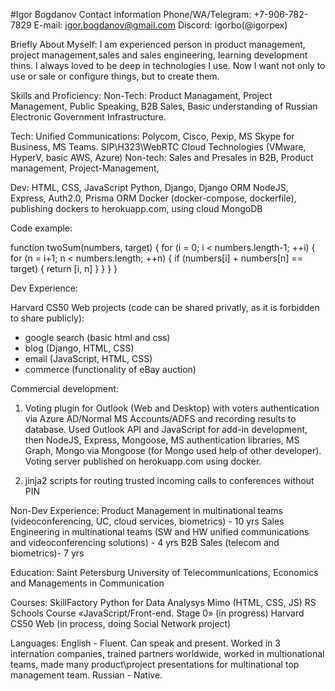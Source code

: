 #Igor Bogdanov
Contact information
Phone/WA/Telegram: +7-906-782-7829
E-mail: igor.bogdanov@gmail.com
Discord: igorbo(@igorpex)

Briefly About Myself:
I am experienced person in product management, project management,sales and sales engineering, learning development thins. I always loved to be deep in technologies I use. Now I want not only to use or sale or configure things, but to create them.

Skills and Proficiency:
Non-Tech:
Product Managament,
Project Management,
Public Speaking,
B2B Sales,
Basic understanding of Russian Electronic Government Infrastructure.

Tech:
Unified Communications: Polycom, Cisco, Pexip, MS Skype for Business, MS Teams. SIP\H323\WebRTC
Cloud Technologies (VMware, HyperV, basic AWS, Azure)
Non-tech:
Sales and Presales in B2B,
Product management,
Project-Management,

Dev:
HTML, CSS, JavaScript
Python, Django, Django ORM
NodeJS, Express, Auth2.0, Prisma ORM
Docker (docker-compose, dockerfile), publishing dockers to herokuapp.com, using cloud MongoDB

Code example:

function twoSum(numbers, target) {
for (i = 0; i < numbers.length-1; ++i) {
for (n = i+1; n < numbers.length; ++n) {
if (numbers[i] + numbers[n] == target) {
return [i, n]
}
}
}
}

Dev Experience:

Harvard CS50 Web projects (code can be shared privatly, as it is forbidden to share publicly):

-   google search (basic html and css)
-   blog (Django, HTML, CSS)
-   email (JavaScript, HTML, CSS)
-   commerce (functionality of eBay auction)

Commercial development:

1. Voting plugin for Outlook (Web and Desktop) with voters authentication via Azure AD/Normal MS Accounts/ADFS and recording results to database.
   Used Outlook API and JavaScript for add-in development, then NodeJS, Express, Mongoose, MS authentication libraries, MS Graph, Mongo via Mongoose (for Mongo used help of other developer). Voting server published on herokuapp.com using docker.

2. jinja2 scripts for routing trusted incoming calls to conferences without PIN

Non-Dev Experience:
Product Management in multinational teams (videoconferencing, UC, cloud services, biometrics) - 10 yrs
Sales Engineering in multinational teams (SW and HW unified communications and videoconferencing solutions) - 4 yrs
B2B Sales (telecom and biometrics)- 7 yrs

Education:
Saint Petersburg University of Telecommunications, Economics and Managements in Communication

Courses:
SkillFactory Python for Data Analysys
Mimo (HTML, CSS, JS)
RS Schools Course «JavaScript/Front-end. Stage 0» (in progress)
Harvard CS50 Web (in process, doing Social Network project)

Languages:
English - Fluent. Can speak and present. Worked in 3 internation companies, trained partners worldwide, worked in multionational teams, made many product\project presentations for multinational top management team.
Russian - Native.
